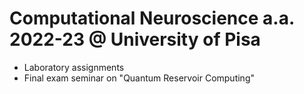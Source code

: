 # Computational Neuroscience  a.a. 2022-23 @ University of Pisa
- Laboratory assignments
- Final exam seminar on "Quantum Reservoir Computing"

